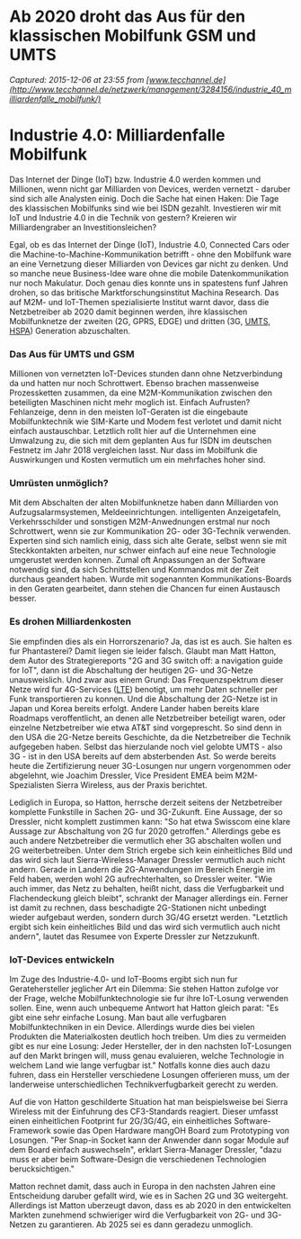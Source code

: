 # Ab 2020 droht das Aus für den klassischen Mobilfunk GSM und UMTS

_Captured: 2015-12-06 at 23:55 from [www.tecchannel.de](http://www.tecchannel.de/netzwerk/management/3284156/industrie_40_milliardenfalle_mobilfunk/)_

# Industrie 4.0: Milliardenfalle Mobilfunk 

Das Internet der Dinge (IoT) bzw. Industrie 4.0 werden kommen und Millionen, wenn nicht gar Milliarden von Devices, werden vernetzt - daruber sind sich alle Analysten einig. Doch die Sache hat einen Haken: Die Tage des klassischen Mobilfunks sind wie bei ISDN gezahlt. Investieren wir mit IoT und Industrie 4.0 in die Technik von gestern? Kreieren wir Milliardengraber an Investitionsleichen?

Egal, ob es das Internet der Dinge (IoT), Industrie 4.0, Connected Cars oder die Machine-to-Machine-Kommunikation betrifft - ohne den Mobilfunk ware an eine Vernetzung dieser Milliarden von Devices gar nicht zu denken. Und so manche neue Business-Idee ware ohne die mobile Datenkommunikation nur noch Makulatur. Doch genau dies konnte uns in spatestens funf Jahren drohen, so das britische Marktforschungsinstitut Machina Research. Das auf M2M- und IoT-Themen spezialisierte Institut warnt davor, dass die Netzbetreiber ab 2020 damit beginnen werden, ihre klassischen Mobilfunknetze der zweiten (2G, GPRS, EDGE) und dritten (3G, [UMTS](http://www.tecchannel.de/netzwerk/wan/), [HSPA](http://www.tecchannel.de/netzwerk/wan/1758443/so_funktionieren_umts_und_hspa/)) Generation abzuschalten.

### Das Aus für UMTS und GSM

Millionen von vernetzten IoT-Devices stunden dann ohne Netzverbindung da und hatten nur noch Schrottwert. Ebenso brachen massenweise Prozessketten zusammen, da eine M2M-Kommunikation zwischen den beteiligten Maschinen nicht mehr moglich ist. Einfach Aufrusten? Fehlanzeige, denn in den meisten IoT-Geraten ist die eingebaute Mobilfunktechnik wie SIM-Karte und Modem fest verlotet und damit nicht einfach austauschbar. Letztlich rollt hier auf die Unternehmen eine Umwalzung zu, die sich mit dem geplanten Aus fur ISDN im deutschen Festnetz im Jahr 2018 vergleichen lasst. Nur dass im Mobilfunk die Auswirkungen und Kosten vermutlich um ein mehrfaches hoher sind.

### Umrüsten unmöglich?

Mit dem Abschalten der alten Mobilfunknetze haben dann Milliarden von Aufzugsalarmsystemen, Meldeeinrichtungen. intelligenten Anzeigetafeln, Verkehrsschilder und sonstigen M2M-Anwednungen erstmal nur noch Schrottwert, wenn sie zur Kommunikation 2G- oder 3G-Technik verwenden. Experten sind sich namlich einig, dass sich alte Gerate, selbst wenn sie mit Steckkontakten arbeiten, nur schwer einfach auf eine neue Technologie umgerustet werden konnen. Zumal oft Anpassungen an der Software notwendig sind, da sich Schnittstellen und Kommandos mit der Zeit durchaus geandert haben. Wurde mit sogenannten Kommunikations-Boards in den Geraten gearbeitet, dann stehen die Chancen fur einen Austausch besser.

### Es drohen Milliardenkosten

Sie empfinden dies als ein Horrorszenario? Ja, das ist es auch. Sie halten es fur Phantasterei? Damit liegen sie leider falsch. Glaubt man Matt Hatton, dem Autor des Strategiereports "2G and 3G switch off: a navigation guide for IoT", dann ist die Abschaltung der heutigen 2G- und 3G-Netze unausweislich. Und zwar aus einem Grund: Das Frequenzspektrum dieser Netze wird fur 4G-Services ([LTE](http://www.tecchannel.de/kommunikation/extra/2027163/breitband_internet_mobilfunk_lte_long_term_evolution_digitale_dividende/)) benotigt, um mehr Daten schneller per Funk transportieren zu konnen. Und die Abschaltung der 2G-Netze ist in Japan und Korea bereits erfolgt. Andere Lander haben bereits klare Roadmaps veroffentlicht, an denen alle Netzbetreiber beteiligt waren, oder einzelne Netzbetreiber wie etwa AT&T sind vorgeprescht. So sind denn in den USA die 2G-Netze bereits Geschichte, da die Netzbetreiber die Technik aufgegeben haben. Selbst das hierzulande noch viel gelobte UMTS - also 3G - ist in den USA bereits auf dem absterbenden Ast. So werde bereits heute die Zertifizierung neuer 3G-Losungen nur ungern vorgenommen oder abgelehnt, wie Joachim Dressler, Vice President EMEA beim M2M-Spezialisten Sierra Wireless, aus der Praxis berichtet.

Lediglich in Europa, so Hatton, herrsche derzeit seitens der Netzbetreiber komplette Funkstille in Sachen 2G- und 3G-Zukunft. Eine Aussage, der so Dressler, nicht komplett zustimmen kann: "So hat etwa Swisscom eine klare Aussage zur Abschaltung von 2G fur 2020 getroffen." Allerdings gebe es auch andere Netzbetreiber die vermutlich eher 3G abschalten wollen und 2G weiterbetreiben. Unter dem Strich ergebe sich kein einheitliches Bild und das wird sich laut Sierra-Wireless-Manager Dressler vermutlich auch nicht andern. Gerade in Landern die 2G-Anwendungen im Bereich Energie im Feld haben, werden wohl 2G aufrechterhalten, so Dressler weiter. "Wie auch immer, das Netz zu behalten, heißt nicht, dass die Verfugbarkeit und Flachendeckung gleich bleibt", schrankt der Manager allerdings ein. Ferner ist damit zu rechnen, dass beschadigte 2G-Stationen nicht unbedingt wieder aufgebaut werden, sondern durch 3G/4G ersetzt werden. "Letztlich ergibt sich kein einheitliches Bild und das wird sich vermutlich auch nicht andern", lautet das Resumee von Experte Dressler zur Netzzukunft.

### IoT-Devices entwickeln

Im Zuge des Industrie-4.0- und IoT-Booms ergibt sich nun fur Geratehersteller jeglicher Art ein Dilemma: Sie stehen Hatton zufolge vor der Frage, welche Mobilfunktechnologie sie fur ihre IoT-Losung verwenden sollen. Eine, wenn auch unbequeme Antwort hat Hatton gleich parat: "Es gibt eine sehr einfache Losung. Man baut alle verfugbaren Mobilfunktechniken in ein Device. Allerdings wurde dies bei vielen Produkten die Materialkosten deutlich hoch treiben. Um dies zu vermeiden gibt es nur eine Losung: Jeder Hersteller, der in den nachsten IoT-Losungen auf den Markt bringen will, muss genau evaluieren, welche Technologie in welchem Land wie lange verfugbar ist." Notfalls konne dies auch dazu fuhren, dass ein Hersteller verschiedene Losungen offerieren muss, um der landerweise unterschiedlichen Technikverfugbarkeit gerecht zu werden.

Auf die von Hatton geschilderte Situation hat man beispielsweise bei Sierra Wireless mit der Einfuhrung des CF3-Standards reagiert. Dieser umfasst einen einheitlichen Footprint fur 2G/3G/4G, ein einheitliches Software-Framework sowie das Open Hardware mangOH Board zum Prototyping von Losungen. "Per Snap-in Socket kann der Anwender dann sogar Module auf dem Board einfach auswechseln", erklart Sierra-Manager Dressler, "dazu muss er aber beim Software-Design die verschiedenen Technologien berucksichtigen."

Matton rechnet damit, dass auch in Europa in den nachsten Jahren eine Entscheidung daruber gefallt wird, wie es in Sachen 2G und 3G weitergeht. Allerdings ist Matton uberzeugt davon, dass es ab 2020 in den entwickelten Markten zunehmend schwieriger wird die Verfugbarkeit von 2G- und 3G-Netzen zu garantieren. Ab 2025 sei es dann geradezu unmoglich.
